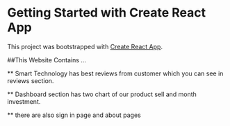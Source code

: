# Getting Started with Create React App

This project was bootstrapped with [Create React App](https://github.com/facebook/create-react-app).

##This Website Contains ...

\*\* Smart Technology has best reviews from customer which you can see in reviews section.

\*\* Dashboard section has two chart of our product sell and month investment.

\*\* there are also sign in page and about pages
